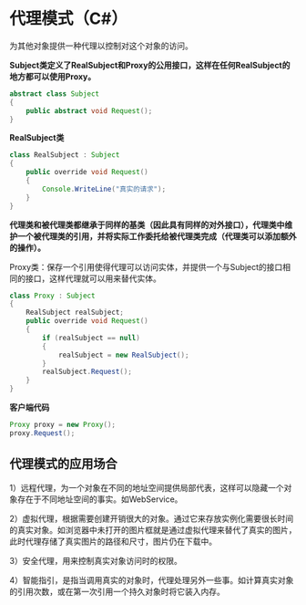 # 代理模式（C#）

为其他对象提供一种代理以控制对这个对象的访问。

**Subject类定义了RealSubject和Proxy的公用接口，这样在任何RealSubject的地方都可以使用Proxy。**

```java
abstract class Subject
{
    public abstract void Request();
}
```
**RealSubject类**

```java
class RealSubject : Subject
{
    public override void Request()
    {
        Console.WriteLine("真实的请求");
    }
}
```
**代理类和被代理类都继承于同样的基类（因此具有同样的对外接口），代理类中维护一个被代理类的引用，并将实际工作委托给被代理类完成（代理类可以添加额外的操作）。**

Proxy类：保存一个引用使得代理可以访问实体，并提供一个与Subject的接口相同的接口，这样代理就可以用来替代实体。

```java
class Proxy : Subject
{
    RealSubject realSubject;
    public override void Request()
    {
        if (realSubject == null)
        {
            realSubject = new RealSubject();
        }
        realSubject.Request();
    }
}
```
**客户端代码**

```java
Proxy proxy = new Proxy();
proxy.Request();
```



## 代理模式的应用场合

1）远程代理，为一个对象在不同的地址空间提供局部代表，这样可以隐藏一个对象存在于不同地址空间的事实。如WebService。

2）虚拟代理，根据需要创建开销很大的对象。通过它来存放实例化需要很长时间的真实对象。如浏览器中未打开的图片框就是通过虚拟代理来替代了真实的图片，此时代理存储了真实图片的路径和尺寸，图片仍在下载中。

3）安全代理，用来控制真实对象访问时的权限。

4）智能指引，是指当调用真实的对象时，代理处理另外一些事。如计算真实对象的引用次数，或在第一次引用一个持久对象时将它装入内存。
